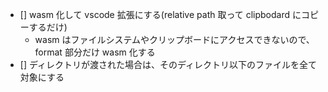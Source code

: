 - [] wasm 化して vscode 拡張にする(relative path 取って clipbodard にコピーするだけ)
  - wasm はファイルシステムやクリップボードにアクセスできないので、format 部分だけ wasm 化する
- [] ディレクトリが渡された場合は、そのディレクトリ以下のファイルを全て対象にする
